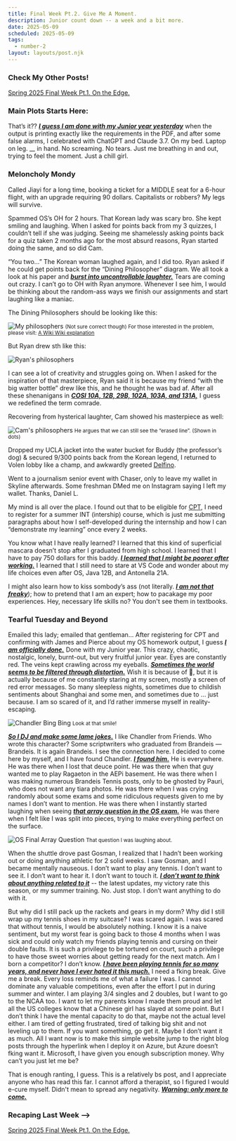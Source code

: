 ```yaml
---
title: Final Week Pt.2. Give Me A Moment.
description: Junior count down -- a week and a bit more.
date: 2025-05-09
scheduled: 2025-05-09
tags:
  - number-2
layout: layouts/post.njk
---
```


<h3>Check My Other Posts!</h3>
<a href="{{ '/posts/spring2025finalweekpt1/' | url }}">Spring 2025 Final Week Pt.1. On the Edge.</a>
<!-- <a href="{{ '/posts/thirdpost/' | url }}">Third post</a> -->

<h3>Main Plots Starts Here:</h3>

That’s it?? ***<u>I guess I am done with my Junior year yesterday***</u> when the output is printing exactly like the requirements in the PDF, and after some false alarms, I celebrated with ChatGPT and Claude 3.7. On my bed. Laptop on leg. __ in hand. No screaming. No tears. Just me breathing in and out, trying to feel the moment. Just a chill girl.

<h3>Meloncholy Mondy</h3>
Called Jiayi for a long time, booking a ticket for a MIDDLE seat for a 6-hour flight, with an upgrade requiring 90 dollars. Capitalists or robbers? My legs will survive. 

Spammed OS’s OH for 2 hours. That Korean lady was scary bro. She kept smiling and laughing. When I asked for points back from my 3 quizzes, I couldn’t tell if she was judging. Seeing me shamelessly asking points back for a quiz taken 2 months ago for the most absurd reasons, Ryan started doing the same, and so did Cam.

“You two…” The Korean woman laughed again, and I did too. Ryan asked if he could get points back for the “Dining Philosopher” diagram. We all took a look at his paper and ***<u>burst into uncontrollable laughter.***</u> Tears are coming out crazy. I can’t go to OH with Ryan anymore. Whenever I see him, I would be thinking about the random-ass ways we finish our assignments and start laughing like a maniac.

The Dining Philosophers should be looking like this:

![My philosophers](/img/blog1.0/my-dining-philosophers.png)
<small>(Not sure correct though)
For those interested in the problem, please visit: [A Wiki Wiki explanation](https://en.wikipedia.org/wiki/Dining_philosophers_problem)</small>

But Ryan drew sth like this:

![Ryan's philosophers](/img/blog1.0/ryans-dining-philosophers.png)

I can see a lot of creativity and struggles going on. When I asked for the inspiration of that masterpiece, Ryan said it is because my friend “with the big watter bottle” drew like this, and he thought he was bad af. After all these shenanigans in ***<u>COSI 10A, 12B, 29B, 102A, 103A, and 131A,***</u> I guess we redefined the term comrade.

Recovering from hysterical laughter, Cam showed his masterpiece as well:

![Cam's philosophers](/img/blog1.0/cams-dining-philosophers.png)
<small>He argues that we can still see the “erased line”. (Shown in dots)</small>

Dropped my UCLA jacket into the water bucket for Buddy (the professor’s dog) & secured 9/300 points back from the Korean legend, I returned to Volen lobby like a champ, and awkwardly greeted [Delfino](https://www.linkedin.com/in/joe-delfino-b274135/). 

Went to a journalism senior event with Chaser, only to leave my wallet in Skyline afterwards. Some freshman DMed me on Instagram saying I left my wallet. Thanks, Daniel L. 

My mind is all over the place. I found out that to be eligible for [CPT](https://en.wikipedia.org/wiki/Curricular_Practical_Training), I need to register for a summer INT (intership) course, which is just me submitting paragraphs about how I self-developed during the internship and how I can “demonstrate my learning” once every 2 weeks.

You know what I have really learned? I learned that this kind of superficial mascara doesn’t stop after I graduated from high school. I learned that I have to pay 750 dollars for this baddy. ***<u>I learned that I might be poorer after working.***</u> I learned that I still need to stare at VS Code and wonder about my life choices even after OS, Java 12B, and Antonella 21A. 

I might also learn how to kiss sombody’s ass (not literally. ***<u>I am not that freaky***</u>); how to pretend that I am an expert; how to pacakage my poor experiences. Hey, necessary life skills no? You don't see them in textbooks.

<h3>Tearful Tuesday and Beyond</h3>

Emailed this lady; emailed that gentleman… After registering for CPT and confirming with James and Pierce about my OS homework output, I guess ***<u>I am officially done.***</u> Done with my Junior year. This crazy, chaotic, nostalgic, lonely, burnt-out, but very fruitful junior year. Eyes are constantly red. The veins kept crawling across my eyeballs. ***<u>Sometimes the world seems to be filtered through distortion.***</u> Wish it is because of 🍃, but it is actually because of me constantly staring at my screen, mostly a screen of red error messages. So many sleepless nights, sometimes due to childish sentiments about Shanghai and some men, and sometimes due to ... just because. I am so scared of it, and I’d rather immerse myself in reality-escaping. 

![Chandler Bing Bing](/img/blog1.0/chandler-bing.webp)
<small>Look at that smile!</small>

***<u>So I DJ and make some lame jokes.***</u> I like Chandler from Friends. Who wrote this character? Some scriptwriters who graduated from Brandeis — Brandeis. It is again Brandeis. I see the connection here. I decided to come here by myself, and I have found Chandler. ***<u>I found him.***</u> He is everywhere. He was there when I lost that deuce point. He was there when that guy wanted me to play Ragaeton in the AEPi basement. He was there when I was making numerous Brandeis Tennis posts, only to be ghosted by Pauri, who does not want any tiara photos. He was there when I was crying randomly about some exams and some ridiculous requests given to me by names I don’t want to mention. He was there when I instantly started laughing when seeing ***<u>that array question in the OS exam.***</u> He was there when I felt like I was split into pieces, trying to make everything perfect on the surface.

![OS Final Array Question](/img/blog1.0/os-array-q.jpg)
<small>That question I was laughing about.</small>

When the shuttle drove past Gosman, I realized that I hadn’t been working out or doing anything athletic for 2 solid weeks. I saw Gosman, and I became mentally nauseous. I don’t want to play any tennis. I don’t want to see it. I don’t want to hear it. I don’t want to touch it. ***<u>I don’t want to think about anything related to it***</u> -- the latest updates, my victory rate this season, or my summer training. No. Just stop. I don’t want anything to do with it.

But why did I still pack up the rackets and gears in my dorm? Why did I still wrap up my tennis shoes in my suitcase? I was scared again. I was scared that without tennis, I would be absolutely nothing. I know it is a naive sentiment, but my worst fear is going back to those 4 months when I was sick and could only watch my friends playing tennis and cursing on their double faults. It is such a privilege to be tortured on court, such a privilege to have those sweet worries about getting ready for the next match. Am I born a competitor? I don’t know. ***<u>I have been playing tennis for so many years, and never have I ever hated it this much.***</u> I need a fking break. Give me a break. Every loss reminds me of what a failure I was. I cannot dominate any valuable competitions, even after the effort I put in during summer and winter. I am playing 3/4 singles and 2 doubles, but I want to go to the NCAA too. I want to let my parents know I made them proud and let all the US colleges know that a Chinese girl has slayed at some point. But I don’t think I have the mental capacity to do that, maybe not the actual level either. I am tired of getting frustrated, tired of talking big shit and not leveling up to them. If you want something, go get it. Maybe I don’t want it as much. All I want now is to make this simple website jump to the right blog posts through the hyperlink when I deploy it on Azure, but Azure doesn’t fking want it. Microsoft, I have given you enough subscription money. Why can’t you just let me be?

That is enough ranting, I guess. This is a relatively bs post, and I appreciate anyone who has read this far. I cannot afford a therapist, so I figured I would e-cure myself. Didn't mean to spread any negativity. ***<u>Warning: only more to come.***</u>

<h3>Recaping Last Week --> </h3>
<a href="{{ '/posts/spring2025finalweekpt1/' | url }}">Spring 2025 Final Week Pt.1. On the Edge.</a>


<!-- # Test SVG

![Test Share SVG](/img/share.svg)

# Test Relative Local Image

![Test Share SVG](../../img/doener.jpg)

# Test PNG

![Png By @clipartmax.com](https://www.clipartmax.com/png/full/0-9896_film-clipart-free-to-use-public-domain-movie-clip-art-directors-board.png) -->
